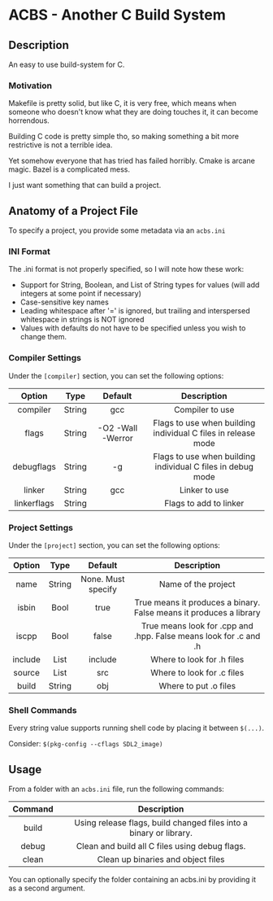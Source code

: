 # ACBS - Another C Build System

## Description

An easy to use build-system for C.

### Motivation

Makefile is pretty solid, but like C, it is very free, which means when someone who doesn't know what they are doing touches it, it can become horrendous.

Building C code is pretty simple tho, so making something a bit more restrictive is not a terrible idea.

Yet somehow everyone that has tried has failed horribly. Cmake is arcane magic. Bazel is a complicated mess.

I just want something that can build a project.

## Anatomy of a Project File

To specify a project, you provide some metadata via an `acbs.ini`

### INI Format

The .ini format is not properly specified, so I will note how these work:

- Support for String, Boolean, and List of String types for values (will add integers at some point if necessary)
- Case-sensitive key names
- Leading whitespace after '=' is ignored, but trailing and interspersed whitespace in strings is NOT ignored
- Values with defaults do not have to be specified unless you wish to change them.

### Compiler Settings

Under the `[compiler]` section, you can set the following options:

| Option      | Type   | Default           | Description                                                   |
|:-----------:|:------:|:-----------------:|:-------------------------------------------------------------:|
| compiler    | String | gcc               | Compiler to use                                               |
| flags       | String | -O2 -Wall -Werror | Flags to use when building individual C files in release mode |
| debugflags  | String | -g                | Flags to use when building individual C files in debug mode   |
| linker      | String | gcc               | Linker to use                                                 |
| linkerflags | String |                   | Flags to add to linker                                        |

### Project Settings

Under the `[project]` section, you can set the following options:

| Option     | Type   | Default            | Description                                                        |
|:----------:|:------:|:------------------:|:------------------------------------------------------------------:|
| name       | String | None. Must specify | Name of the project                                                |
| isbin      | Bool   | true               | True means it produces a binary. False means it produces a library |
| iscpp      | Bool   | false              | True means look for .cpp and .hpp. False means look for .c and .h  |
| include    | List   | include            | Where to look for .h files                                         |
| source     | List   | src                | Where to look for .c files                                         |
| build      | String | obj                | Where to put .o files                                              |

### Shell Commands

Every string value supports running shell code by placing it between `$(...)`.

Consider: `$(pkg-config --cflags SDL2_image)`

## Usage

From a folder with an `acbs.ini` file, run the following commands:

| Command | Description                                                        |
|:-------:|:------------------------------------------------------------------:|
| build   | Using release flags, build changed files into a binary or library. |
| debug   | Clean and build all C files using debug flags.                     |
| clean   | Clean up binaries and object files                                 |

You can optionally specify the folder containing an acbs.ini by providing it as a second argument.

